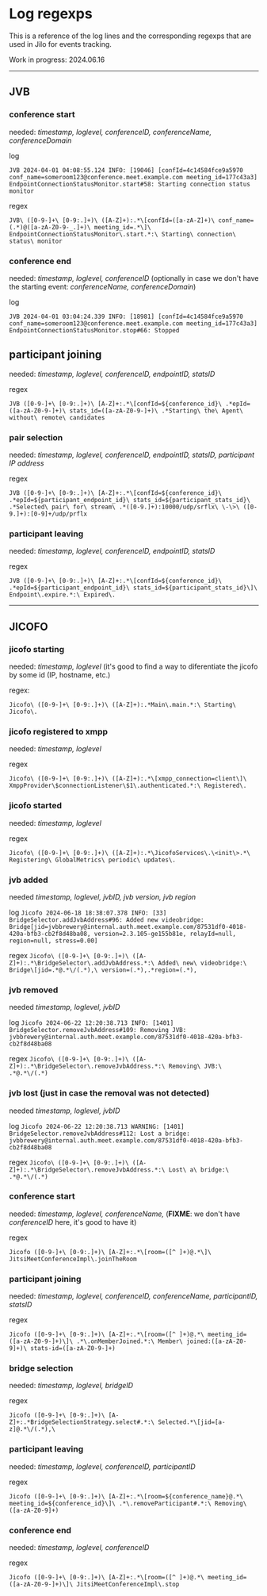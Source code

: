 # Log regexps

This is a reference of the log lines and the corresponding regexps that are used in Jilo for events tracking.

Work in progress: 2024.06.16

----

## JVB

### conference start
needed: *timestamp, loglevel, conferenceID, conferenceName, conferenceDomain*

log

```JVB 2024-04-01 04:08:55.124 INFO: [19046] [confId=4c14584fce9a5970 conf_name=someroom123@conference.meet.example.com meeting_id=177c43a3] EndpointConnectionStatusMonitor.start#58: Starting connection status monitor```

regex

```JVB\ ([0-9-]+\ [0-9:.]+)\ ([A-Z]+):.*\[confId=([a-zA-Z]+)\ conf_name=(.*)@([a-zA-Z0-9-_.]+)\ meeting_id=.*\]\ EndpointConnectionStatusMonitor\.start.*:\ Starting\ connection\ status\ monitor```

### conference end
needed: *timestamp, loglevel, conferenceID* (optionally in case we don't have the starting event: *conferenceName, conferenceDomain*)

log

```JVB 2024-04-01 03:04:24.339 INFO: [18981] [confId=4c14584fce9a5970 conf_name=someroom123@conference.meet.example.com meeting_id=177c43a3] EndpointConnectionStatusMonitor.stop#66: Stopped```

## participant joining
needed: *timestamp, loglevel, conferenceID, endpointID, statsID*

regex

```JVB ([0-9-]+\ [0-9:.]+)\ [A-Z]+:.*\[confId=${conference_id}\ .*epId=([a-zA-Z0-9-]+)\ stats_id=([a-zA-Z0-9-]+)\ .*Starting\ the\ Agent\ without\ remote\ candidates```

### pair selection
needed: *timestamp, loglevel, conferenceID, endpointID, statsID, participant IP address*

regex

```JVB ([0-9-]+\ [0-9:.]+)\ [A-Z]+:.*\[confId=${conference_id}\ .*epId=${participant_endpoint_id}\ stats_id=${participant_stats_id}\ .*Selected\ pair\ for\ stream\ .*([0-9.]+):10000/udp/srflx\ \-\>\ ([0-9.]+):[0-9]+/udp/prflx```

### participant leaving
needed: *timestamp, loglevel, conferenceID, endpointID, statsID*

regex

```JVB ([0-9-]+\ [0-9:.]+)\ [A-Z]+:.*\[confId=${conference_id}\ .*epId=${participant_endpoint_id}\ stats_id=${participant_stats_id}\]\ Endpoint\.expire.*:\ Expired\.```

----

## JICOFO

### jicofo starting
needed: *timestamp, loglevel* (it's good to find a way to diferentiate the jicofo by some id (IP, hostname, etc.)

regex:

```Jicofo\ ([0-9-]+\ [0-9:.]+)\ ([A-Z]+):.*Main\.main.*:\ Starting\ Jicofo\.```

### jicofo registered to xmpp
needed: *timestamp, loglevel*

regex

```Jicofo\ ([0-9-]+\ [0-9:.]+)\ ([A-Z]+):.*\[xmpp_connection=client\]\ XmppProvider\$connectionListener\$1\.authenticated.*:\ Registered\.```

### jicofo started
needed: *timestamp, loglevel*

regex

```Jicofo\ ([0-9-]+\ [0-9:.]+)\ ([A-Z]+):.*\JicofoServices\.\<init\>.*\ Registering\ GlobalMetrics\ periodic\ updates\.```

### jvb added
needed *timestamp, loglevel, jvbID, jvb version, jvb region*

log
```Jicofo 2024-06-18 18:38:07.378 INFO: [33] BridgeSelector.addJvbAddress#96: Added new videobridge: Bridge[jid=jvbbrewery@internal.auth.meet.example.com/87531df0-4018-420a-bfb3-cb2f8d48ba08, version=2.3.105-ge155b81e, relayId=null, region=null, stress=0.00]```

regex
```Jicofo\ ([0-9-]+\ [0-9:.]+)\ ([A-Z]+):.*\BridgeSelector\.addJvbAddress.*:\ Added\ new\ videobridge:\ Bridge\[jid=.*@.*\/(.*),\ version=(.*),.*region=(.*),```

### jvb removed
needed *timestamp, loglevel, jvbID*

log
```Jicofo 2024-06-22 12:20:38.713 INFO: [1401] BridgeSelector.removeJvbAddress#109: Removing JVB: jvbbrewery@internal.auth.meet.example.com/87531df0-4018-420a-bfb3-cb2f8d48ba08```

regex
```Jicofo\ ([0-9-]+\ [0-9:.]+)\ ([A-Z]+):.*\BridgeSelector\.removeJvbAddress.*:\ Removing\ JVB:\ .*@.*\/(.*)```

### jvb lost (just in case the removal was not detected)
needed *timestamp, loglevel, jvbID*

log
```Jicofo 2024-06-22 12:20:38.713 WARNING: [1401] BridgeSelector.removeJvbAddress#112: Lost a bridge: jvbbrewery@internal.auth.meet.example.com/87531df0-4018-420a-bfb3-cb2f8d48ba08```

regex
```Jicofo\ ([0-9-]+\ [0-9:.]+)\ ([A-Z]+):.*\BridgeSelector\.removeJvbAddress.*:\ Lost\ a\ bridge:\ .*@.*\/(.*)```

### conference start
needed: *timestamp, loglevel, conferenceName,* (**FIXME**: we don't have *conferenceID* here, it's good to have it)

regex

```Jicofo ([0-9-]+\ [0-9:.]+)\ [A-Z]+:.*\[room=([^ ]+)@.*\]\ JitsiMeetConferenceImpl\.joinTheRoom```

### participant joining
needed: *timestamp, loglevel, conferenceID, conferenceName, participantID, statsID*

regex

```Jicofo ([0-9-]+\ [0-9:.]+)\ [A-Z]+:.*\[room=([^ ]+)@.*\ meeting_id=([a-zA-Z0-9-]+)\]\ .*\.onMemberJoined.*:\ Member\ joined:([a-zA-Z0-9]+)\ stats-id=([a-zA-Z0-9-]+)```

### bridge selection
needed: *timestamp, loglevel, bridgeID*

regex

```Jicofo ([0-9-]+\ [0-9:.]+)\ [A-Z]+:.*BridgeSelectionStrategy.select#.*:\ Selected.*\[jid=[a-z]@.*\/(.*),\ ```

### participant leaving
needed: *timestamp, loglevel, conferenceID, participantID*

regex

```Jicofo ([0-9-]+\ [0-9:.]+)\ [A-Z]+:.*\[room=${conference_name}@.*\ meeting_id=${conference_id}\]\ .*\.removeParticipant#.*:\ Removing\ ([a-zA-Z0-9]+)```

### conference end
needed: *timestamp, loglevel, conferenceID*

regex

```Jicofo ([0-9-]+\ [0-9:.]+)\ [A-Z]+:.*\[room=([^ ]+)@.*\ meeting_id=([a-zA-Z0-9-]+)\]\ JitsiMeetConferenceImpl\.stop```

